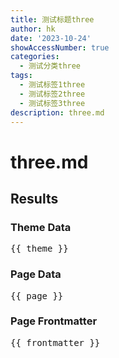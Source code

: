 ```yaml
---
title: 测试标题three
author: hk
date: '2023-10-24'
showAccessNumber: true
categories:
  - 测试分类three
tags:
  - 测试标签1three
  - 测试标签2three
  - 测试标签3three
description: three.md
---
```



# three.md

<script setup>
import { useData } from 'vitepress'

const { theme, page, frontmatter } = useData()
</script>

## Results

### Theme Data

<pre>{{ theme }}</pre>

### Page Data

<pre>{{ page }}</pre>

### Page Frontmatter

<pre>{{ frontmatter }}</pre>
```
